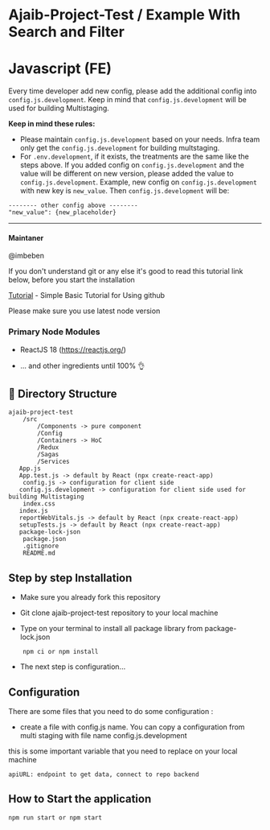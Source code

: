 # Ajaib-Project-Test / Example With Search and Filter

# Javascript (FE)

Every time developer add new config, please add the additional config into `config.js.development`.
Keep in mind that `config.js.development` will be used for building Multistaging.
  
**Keep in mind these rules:**

- Please maintain `config.js.development` based on your needs. Infra team only get the `config.js.development` for building multstaging.
- For `.env.development`, if it exists, the treatments are the same like the steps above. 
If you added config on `config.js.development` and the value will be different on new version, please added the value to `config.js.development`. Example, new config on `config.js.development` with new key is `new_value`. Then `config.js.development` will be:
```
-------- other config above --------
"new_value": {new_placeholder}
```

---
#### Maintaner #### 
@imbeben

If you don't understand git or any else it's good to read this tutorial link below, before you start the installation

[Tutorial](https://product.hubspot.com/blog/git-and-github-tutorial-for-beginners) - Simple Basic Tutorial for Using github

Please make sure you use latest node version

### Primary Node Modules ###

* ReactJS 18 (https://reactjs.org/)

* ... and other ingredients until 100% 👌

## :open_file_folder: Directory Structure
```
ajaib-project-test
	/src
		/Components -> pure component
		/Config
		/Containers -> HoC
		/Redux
		/Sagas
		/Services
   App.js
   App.test.js -> default by React (npx create-react-app)
	config.js -> configuration for client side
   config.js.development -> configuration for client side used for building Multistaging
	index.css
   index.js
   reportWebVitals.js -> default by React (npx create-react-app)
   setupTests.js -> default by React (npx create-react-app)
   package-lock-json
	package.json
	.gitignore
	README.md
```

## Step by step Installation
- Make sure you already fork this repository

- Git clone ajaib-project-test repository to your local machine

- Type on your terminal to install all package library from package-lock.json
```
    npm ci or npm install
```

- The next step is configuration...

## Configuration
There are some files that you need to do some configuration :

- create a file with config.js name. You can copy a configuration from multi staging with file name config.js.development

this is some important variable that you need to replace on your local machine

```
apiURL: endpoint to get data, connect to repo backend
```

## How to Start the application
```sh
npm run start or npm start
```
